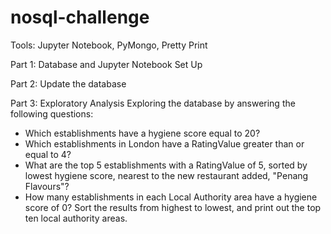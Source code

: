 # nosql-challenge
Tools: Jupyter Notebook, PyMongo, Pretty Print

Part 1: Database and Jupyter Notebook Set Up

Part 2: Update the database

Part 3: Exploratory Analysis
Exploring the database by answering the following questions:
- Which establishments have a hygiene score equal to 20?
- Which establishments in London have a RatingValue greater than or equal to 4?
- What are the top 5 establishments with a RatingValue of 5, sorted by lowest hygiene score, nearest to the new restaurant added, "Penang Flavours"?
- How many establishments in each Local Authority area have a hygiene score of 0? Sort the results from highest to lowest, and print out the top ten local authority areas.
